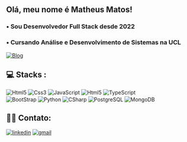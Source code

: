 <div>
    <h2>Olá, meu nome é Matheus Matos!</h2>
    <h3> • Sou Desenvolvedor Full Stack desde 2022 </h3>
    <h3> • Cursando Análise e Desenvolvimento de Sistemas na UCL</h3>
</div>

[![Blog](https://img.shields.io/website?label=Portifólio&style=for-the-badge&url=https://portfolio-atual-smoky.vercel.app/)](https://portfolio-atual-smoky.vercel.app/)

<div style="display: inline_block">
  <h2>💻 Stacks </>:</h4>
  <img align="center" alt="Html5" src="https://img.shields.io/badge/HTML-239120?style=for-the-badge&logo=html5&logoColor=white" />
  <img align="center" alt="Css3" src="https://img.shields.io/badge/CSS-239120?&style=for-the-badge&logo=css3&logoColor=white"/>
  <img align="center" alt="JavaScript" src="https://img.shields.io/badge/JavaScript-F7DF1E?style=for-the-badge&logo=javascript&logoColor=black"/>
  <img align="center" alt="Html5" src="https://img.shields.io/badge/React-20232A?style=for-the-badge&logo=react&logoColor=61DAFB"/>
  <img align="center" alt="TypeScript" src="https://img.shields.io/badge/TypeScript-007ACC?style=for-the-badge&logo=typescript&logoColor=white" />
  </br>
  <img align="center" alt="BootStrap" src="https://img.shields.io/badge/Bootstrap-563D7C?style=for-the-badge&logo=bootstrap&logoColor=white" /> 
  <img align="center" alt="Python" src="https://img.shields.io/badge/Python-3776AB?style=for-the-badge&logo=python&logoColor=white"/>
  <img align="center" alt="CSharp" src="https://img.shields.io/badge/C%23-239120?style=for-the-badge&logo=c-sharp&logoColor=white"/>
  <img align="center" alt="PostgreSQL" src="https://img.shields.io/badge/PostgreSQL-316192?style=for-the-badge&logo=postgresql&logoColor=white" />
  <img align="center" alt="MongoDB" src="https://img.shields.io/badge/MongoDB-4EA94B?style=for-the-badge&logo=mongodb&logoColor=white" />  
</div>


## 🤝🏻 Contato:
[![linkedin](https://img.shields.io/badge/LinkedIn-0077B5?style=for-the-badge&logo=linkedin&logoColor=white)](https://www.linkedin.com/in/matheus-matos-1a523221b/)
[![gmail](https://img.shields.io/badge/Gmail-D14836?style=for-the-badge&logo=gmail&logoColor=white)](mailto:matheusmatosrodrigues27@gmail.com)
